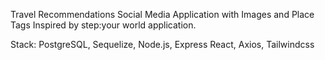 Travel Recommendations Social Media Application with Images and Place Tags
Inspired by step:your world application.

Stack:
PostgreSQL, Sequelize, Node.js, Express
React, Axios, Tailwindcss
